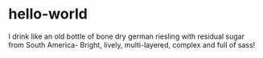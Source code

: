 # hello-world

I drink like an old bottle of bone dry german riesling with residual sugar from South America- Bright, lively, multi-layered, complex and full of sass! 



